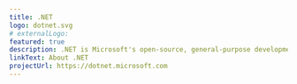 ```yaml
---
title: .NET
logo: dotnet.svg
# externalLogo:
featured: true
description: .NET is Microsoft's open-source, general-purpose development framework for building cross-platform apps.
linkText: About .NET
projectUrl: https://dotnet.microsoft.com
---
```

